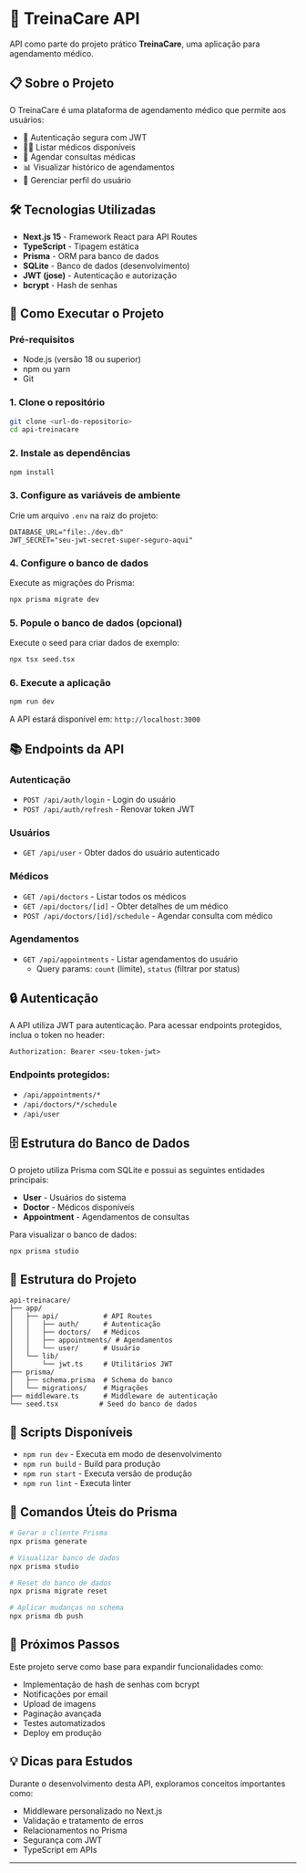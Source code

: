 # 🏥 TreinaCare API

API como parte do projeto prático **TreinaCare**, uma aplicação para agendamento médico.

## 📋 Sobre o Projeto

O TreinaCare é uma plataforma de agendamento médico que permite aos usuários:

- 🔐 Autenticação segura com JWT
- 👨‍⚕️ Listar médicos disponíveis
- 📅 Agendar consultas médicas
- 📊 Visualizar histórico de agendamentos
- 👤 Gerenciar perfil do usuário

## 🛠️ Tecnologias Utilizadas

- **Next.js 15** - Framework React para API Routes
- **TypeScript** - Tipagem estática
- **Prisma** - ORM para banco de dados
- **SQLite** - Banco de dados (desenvolvimento)
- **JWT (jose)** - Autenticação e autorização
- **bcrypt** - Hash de senhas

## 🚀 Como Executar o Projeto

### Pré-requisitos

- Node.js (versão 18 ou superior)
- npm ou yarn
- Git

### 1. Clone o repositório

```bash
git clone <url-do-repositorio>
cd api-treinacare
```

### 2. Instale as dependências

```bash
npm install
```

### 3. Configure as variáveis de ambiente

Crie um arquivo `.env` na raiz do projeto:

```env
DATABASE_URL="file:./dev.db"
JWT_SECRET="seu-jwt-secret-super-seguro-aqui"
```

### 4. Configure o banco de dados

Execute as migrações do Prisma:

```bash
npx prisma migrate dev
```

### 5. Popule o banco de dados (opcional)

Execute o seed para criar dados de exemplo:

```bash
npx tsx seed.tsx
```

### 6. Execute a aplicação

```bash
npm run dev
```

A API estará disponível em: `http://localhost:3000`

## 📚 Endpoints da API

### Autenticação

- `POST /api/auth/login` - Login do usuário
- `POST /api/auth/refresh` - Renovar token JWT

### Usuários

- `GET /api/user` - Obter dados do usuário autenticado

### Médicos

- `GET /api/doctors` - Listar todos os médicos
- `GET /api/doctors/[id]` - Obter detalhes de um médico
- `POST /api/doctors/[id]/schedule` - Agendar consulta com médico

### Agendamentos

- `GET /api/appointments` - Listar agendamentos do usuário
  - Query params: `count` (limite), `status` (filtrar por status)

## 🔒 Autenticação

A API utiliza JWT para autenticação. Para acessar endpoints protegidos, inclua o token no header:

```
Authorization: Bearer <seu-token-jwt>
```

### Endpoints protegidos:
- `/api/appointments/*`
- `/api/doctors/*/schedule`
- `/api/user`

## 🗄️ Estrutura do Banco de Dados

O projeto utiliza Prisma com SQLite e possui as seguintes entidades principais:

- **User** - Usuários do sistema
- **Doctor** - Médicos disponíveis
- **Appointment** - Agendamentos de consultas

Para visualizar o banco de dados:

```bash
npx prisma studio
```

## 📁 Estrutura do Projeto

```
api-treinacare/
├── app/
│   ├── api/           # API Routes
│   │   ├── auth/      # Autenticação
│   │   ├── doctors/   # Médicos
│   │   ├── appointments/ # Agendamentos
│   │   └── user/      # Usuário
│   └── lib/
│       └── jwt.ts     # Utilitários JWT
├── prisma/
│   ├── schema.prisma  # Schema do banco
│   └── migrations/    # Migrações
├── middleware.ts      # Middleware de autenticação
└── seed.tsx          # Seed do banco de dados
```

## 🔧 Scripts Disponíveis

- `npm run dev` - Executa em modo de desenvolvimento
- `npm run build` - Build para produção
- `npm run start` - Executa versão de produção
- `npm run lint` - Executa linter

## 📖 Comandos Úteis do Prisma

```bash
# Gerar o cliente Prisma
npx prisma generate

# Visualizar banco de dados
npx prisma studio

# Reset do banco de dados
npx prisma migrate reset

# Aplicar mudanças no schema
npx prisma db push
```

## 🎯 Próximos Passos

Este projeto serve como base para expandir funcionalidades como:

- Implementação de hash de senhas com bcrypt
- Notificações por email
- Upload de imagens
- Paginação avançada
- Testes automatizados
- Deploy em produção

## 💡 Dicas para Estudos

Durante o desenvolvimento desta API, exploramos conceitos importantes como:

- Middleware personalizado no Next.js
- Validação e tratamento de erros
- Relacionamentos no Prisma
- Segurança com JWT
- TypeScript em APIs
---
